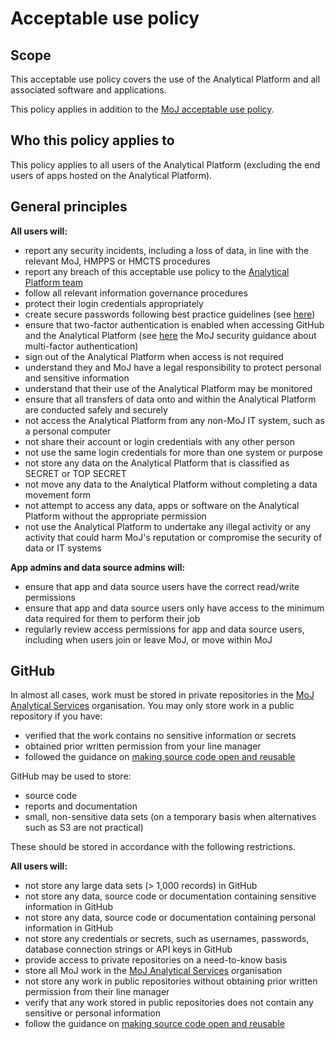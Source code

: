 # Acceptable use policy

## Scope

This acceptable use policy covers the use of the Analytical Platform and all associated software and applications.

This policy applies in addition to the [MoJ acceptable use policy](https://intranet.justice.gov.uk/guidance/security/it-computer-security/acceptable-use/).

## Who this policy applies to

This policy applies to all users of the Analytical Platform (excluding the end users of apps hosted on the Analytical Platform).

## General principles

__All users will:__

*   report any security incidents, including a loss of data, in line with the relevant MoJ, HMPPS or HMCTS procedures
*   report any breach of this acceptable use policy to the [Analytical Platform team](mailto:analytical_platform@digital.justice.gov.uk)
*   follow all relevant information governance procedures
*   protect their login credentials appropriately
*   create secure passwords following best practice guidelines (see [here](https://github.com/ministryofjustice/itpolicycontent/blob/master/content/security/framework/password-standard.md))
*   ensure that two-factor authentication is enabled when accessing GitHub and the Analytical Platform (see [here](https://ministryofjustice.github.io/security-guidance/standards/authentication/#multi-factor-authentication) the MoJ security guidance about multi-factor authentication)
*   sign out of the Analytical Platform when access is not required
*   understand they and MoJ have a legal responsibility to protect personal and sensitive information
*   understand that their use of the Analytical Platform may be monitored
*   ensure that all transfers of data onto and within the Analytical Platform are conducted safely and securely
*   not access the Analytical Platform from any non-MoJ IT system, such as a personal computer
*   not share their account or login credentials with any other person
*   not use the same login credentials for more than one system or purpose
*   not store any data on the Analytical Platform that is classified as SECRET or TOP SECRET
*   not move any data to the Analytical Platform without completing a data movement form
*   not attempt to access any data, apps or software on the Analytical Platform without the appropriate permission
*   not use the Analytical Platform to undertake any illegal activity or any activity that could harm MoJ's reputation or compromise the security of data or IT systems

__App admins and data source admins will:__

*   ensure that app and data source users have the correct read/write permissions
*   ensure that app and data source users only have access to the minimum data required for them to perform their job
*   regularly review access permissions for app and data source users, including when users join or leave MoJ, or move within MoJ

## GitHub

In almost all cases, work must be stored in private repositories in the [MoJ Analytical Services](https://github.com/moj-analytical-services/) organisation. You may only store work in a public repository if you have:

*   verified that the work contains no sensitive information or secrets
*   obtained prior written permission from your line manager
*   followed the guidance on [making source code open and reusable](https://www.gov.uk/service-manual/technology/making-source-code-open-and-reusable)

GitHub may be used to store:

*   source code
*   reports and documentation
*   small, non-sensitive data sets (on a temporary basis when alternatives such as S3 are not practical)

These should be stored in accordance with the following restrictions.

__All users will:__

*   not store any large data sets (> 1,000 records) in GitHub
*   not store any data, source code or documentation containing sensitive information in GitHub
*   not store any data, source code or documentation containing personal information in GitHub
*   not store any credentials or secrets, such as usernames, passwords, database connection strings or API keys in GitHub
*   provide access to private repositories on a need-to-know basis
*   store all MoJ work in the [MoJ Analytical Services](https://github.com/moj-analytical-services/) organisation
*   not store any work in public repositories without obtaining prior written permission from their line manager
*   verify that any work stored in public repositories does not contain any sensitive or personal information
*   follow the guidance on [making source code open and reusable](https://www.gov.uk/service-manual/technology/making-source-code-open-and-reusable)